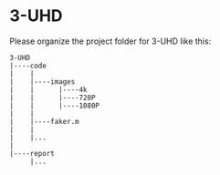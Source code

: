# 3-UHD
Please organize the project folder for 3-UHD like this:
```
3-UHD
|----code
|    |
|    |----images
|    |      |----4k
|    |      |----720P
|    |      |----1080P
|    |
|    |----faker.m
|    |
|    |...
|
|----report
     |...
```
